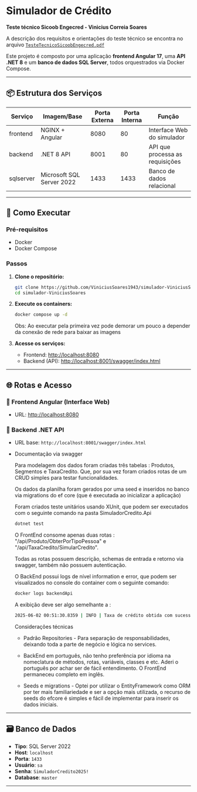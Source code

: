 # Simulador de Crédito

**Teste técnico Sicoob Engecred - Vinicius Correia Soares**

A descrição dos requisitos e orientações do teste técnico se encontra no arquivo [`TesteTecnicoSicoobEngecred.pdf`](./TesteTecnicoSicoobEngecred.pdf)

Este projeto é composto por uma aplicação **frontend Angular 17**, uma **API .NET 8** e um **banco de dados SQL Server**, todos orquestrados via Docker Compose.

---

## 📦 Estrutura dos Serviços

| Serviço   | Imagem/Base              | Porta Externa | Porta Interna | Função                            |
|-----------|---------------------------|----------------|----------------|-----------------------------------|
| frontend  | NGINX + Angular           | 8080           | 80             | Interface Web do simulador        |
| backend   | .NET 8 API                | 8001           | 80             | API que processa as requisições   |
| sqlserver | Microsoft SQL Server 2022 | 1433           | 1433           | Banco de dados relacional         |

---

## 🚀 Como Executar

### Pré-requisitos

- Docker
- Docker Compose

### Passos

1. **Clone o repositório:**

   ```bash
   git clone https://github.com/ViniciusSoares1943/simulador-ViniciusSoares.git
   cd simulador-ViniciusSoares
   ```

2. **Execute os containers:**

   ```bash
   docker compose up -d
   ```
   Obs: Ao executar pela primeira vez pode demorar um pouco a depender da conexão de rede para baixar as imagens
   
4. **Acesse os serviços:**

   - Frontend: [http://localhost:8080](http://localhost:8080)
   - Backend (API): [http://localhost:8001/swagger/index.html](http://localhost:8001/swagger/index.html)

---

## 🌐 Rotas e Acesso

### 🔹 Frontend Angular (Interface Web)

- URL: [http://localhost:8080](http://localhost:8080)

### 🔹 Backend .NET API

- URL base: `http://localhost:8001/swagger/index.html`
- Documentação via swagger

   Para modelagem dos dados foram criadas três tabelas : Produtos, Segmentos e TaxaCredito.
   Que, por sua vez foram criados rotas de um CRUD simples para testar funcionalidades.

   Os dados da planilha foram gerados por uma seed e inseridos no banco via migrations do ef core (que é executada ao inicializar a aplicação)

   Foram criados teste unitários usando XUnit, que podem ser executados com o seguinte comando na pasta SimuladorCredito.Api
   ```bash
   dotnet test
   ```
   
   O FrontEnd consome apenas duas rotas : "/api/Produto/ObterPorTipoPessoa" e "/api/TaxaCredito/SimularCredito".
   
   Todas as rotas possuem descrição, schemas de entrada e retorno via swagger, também não possuem autenticação.

   O BackEnd possui logs de nível information e error, que podem ser visualizados no console do container com o seguinte comando:
   ```bash
   docker logs backendApi
   ```

   A exibição deve ser algo semelhante a :
   ```bash
   2025-06-02 00:51:30.8359 | INFO | Taxa de crédito obtida com sucesso.
   ```

   Considerações técnicas

   * Padrão Repositories - Para separação de responsabilidades, deixando toda a parte de negócio e lógica no services.

   * BackEnd em português, não tenho preferência por idioma na nomeclatura de métodos, rotas, variáveis, classes e etc. Aderi o português por achar ser de fácil entendimento. O FrontEnd permaneceu completo em inglês.

   * Seeds e migrations - Optei por utilizar o EntityFramework como ORM por ter mais familiariedade e ser a opção mais utilizada, o recurso de seeds do efcore é simples e fácil de implementar para inserir os dados iniciais.

---

## 🗃️ Banco de Dados

- **Tipo**: SQL Server 2022
- **Host**: `localhost`
- **Porta**: `1433`
- **Usuário**: `sa`
- **Senha**: `SimuladorCredito2025!`
- **Database**: `master` 

---
